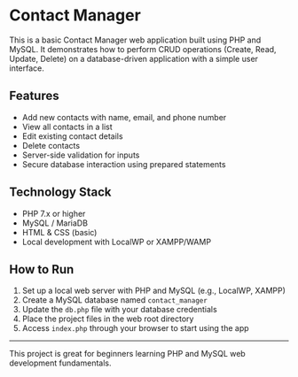 # Contact Manager

This is a basic Contact Manager web application built using PHP and MySQL. It demonstrates how to perform CRUD operations (Create, Read, Update, Delete) on a database-driven application with a simple user interface.

## Features

- Add new contacts with name, email, and phone number
- View all contacts in a list
- Edit existing contact details
- Delete contacts
- Server-side validation for inputs
- Secure database interaction using prepared statements

## Technology Stack

- PHP 7.x or higher
- MySQL / MariaDB
- HTML & CSS (basic)
- Local development with LocalWP or XAMPP/WAMP

## How to Run

1. Set up a local web server with PHP and MySQL (e.g., LocalWP, XAMPP)
2. Create a MySQL database named `contact_manager`
3. Update the `db.php` file with your database credentials
4. Place the project files in the web root directory
5. Access `index.php` through your browser to start using the app

---

This project is great for beginners learning PHP and MySQL web development fundamentals.

